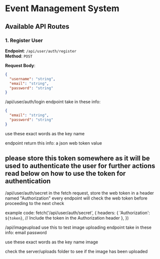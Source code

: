 # Event Management System

## Available API Routes

### 1. **Register User**
**Endpoint**: `/api/user/auth/register`  
**Method**: `POST`  

**Request Body**:
```json
{
  "username": "string",
  "email": "string",
  "password": "string"
}
```

/api/user/auth/login
endpoint take in these info:

```json
{
  "email": "string",
  "password": "string"
}
```

use these exact words as the key name

endpoint return this info:
a json web token value

please store this token somewhere as it will be used to authenticate the user for further actions
read below on how to use the token for authentication
---
/api/user/auth/secret
in the fetch request, store the web token in a header named "Authorization" 
every endpoint will check the web token before proceeding to the next check

example code:
fetch('/api/user/auth/secret', {
  headers: {
    'Authorization': `${token}`, // Include the token in the Authorization header
  },
})

/api/imageupload
use this to test image uploading
endpoint take in these info:
email
password

use these exact words as the key name
image

check the server/uploads folder to see if the image has been uploaded